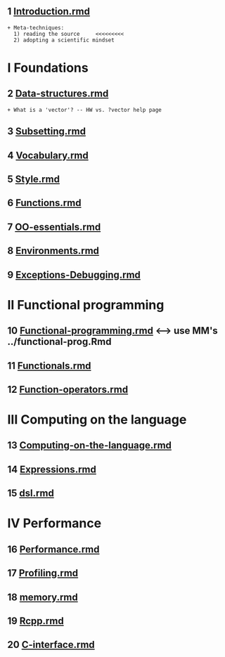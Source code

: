 ## 1 [Introduction.rmd](Introduction.rmd)
    + Meta-techniques:
	  1) reading the source     <<<<<<<<<
	  2) adopting a scientific mindset

I Foundations
==========================
## 2  [Data-structures.rmd](Data-structures.rmd)
	+ What is a 'vector'? -- HW vs. ?vector help page
## 3  [Subsetting.rmd](Subsetting.rmd)
## 4  [Vocabulary.rmd](Vocabulary.rmd)
## 5  [Style.rmd](Style.rmd)
## 6  [Functions.rmd](Functions.rmd)
## 7  [OO-essentials.rmd](OO-essentials.rmd)
## 8  [Environments.rmd](Environments.rmd)
## 9  [Exceptions-Debugging.rmd](Exceptions-Debugging.rmd)

II  Functional programming
==========================
## 10  [Functional-programming.rmd](Functional-programming.rmd) <--> use MM's ../functional-prog.Rmd
## 11  [Functionals.rmd](Functionals.rmd)
## 12  [Function-operators.rmd](Function-operators.rmd)

III  Computing on the language
==========================
## 13  [Computing-on-the-language.rmd](Computing-on-the-language.rmd)
## 14  [Expressions.rmd](Expressions.rmd)
## 15  [dsl.rmd](dsl.rmd)

IV   Performance
==========================
## 16  [Performance.rmd](Performance.rmd)
## 17  [Profiling.rmd](Profiling.rmd)
## 18  [memory.rmd](memory.rmd)
## 19  [Rcpp.rmd](Rcpp.rmd)
## 20  [C-interface.rmd](C-interface.rmd)
